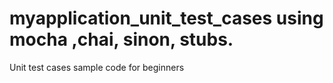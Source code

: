 # myapplication_unit_test_cases using mocha ,chai, sinon, stubs.
Unit test cases sample code for beginners
